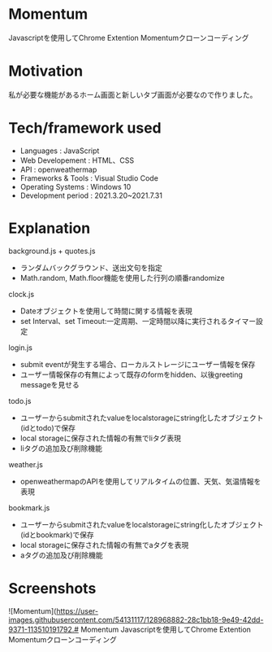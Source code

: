 # Momentum
Javascriptを使用してChrome Extention Momentumクローンコーディング


# Motivation
私が必要な機能があるホーム画面と新しいタブ画面が必要なので作りました。


# Tech/framework used
- Languages : JavaScript
- Web Developement : HTML、CSS
- API : openweathermap
- Frameworks & Tools : Visual Studio Code
- Operating Systems : Windows 10
- Development period : 2021.3.20~2021.7.31


# Explanation
background.js + quotes.js
 - ランダムバックグラウンド、送出文句を指定
 - Math.random, Math.floor機能を使用した行列の順番randomize

clock.js
 - Dateオブジェクトを使用して時間に関する情報を表現
 - set Interval、set Timeout:一定周期、一定時間以降に実行されるタイマー設定

login.js
 - submit eventが発生する場合、ローカルストレージにユーザー情報を保存
 - ユーザー情報保存の有無によって既存のformをhidden、以後greeting messageを見せる

todo.js
 - ユーザーからsubmitされたvalueをlocalstorageにstring化したオブジェクト(idとtodo)で保存
 - local storageに保存された情報の有無でliタグ表現 
 - liタグの追加及び削除機能

weather.js
 - openweathermapのAPIを使用してリアルタイムの位置、天気、気温情報を表現

bookmark.js
 - ユーザーからsubmitされたvalueをlocalstorageにstring化したオブジェクト(idとbookmark)で保存
 - local storageに保存された情報の有無でaタグを表現 
 - aタグの追加及び削除機能


# Screenshots
![Momentum](https://user-images.githubusercontent.com/54131117/128968882-28c1bb18-9e49-42dd-9371-113510191792.# Momentum
Javascriptを使用してChrome Extention Momentumクローンコーディング
